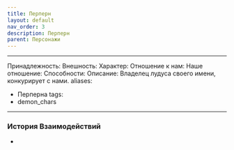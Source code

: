 ```yaml
---
title: Перперн
layout: default
nav_order: 3
description: Перперн
parent: Персонажи
---
```


---
Принадлежность: 
Внешность: 
Характер: 
Отношение к нам: 
Наше отношение: 
Способности: 
Описание: Владелец лудуса своего имени, конкурирует с нами.
aliases:
  - Перперна
tags:
  - demon_chars
---
### История Взаимодействий
- 
